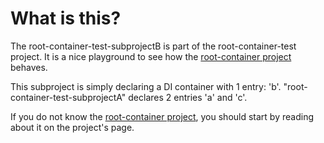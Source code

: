What is this?
=============

The root-container-test-subprojectB is part of the root-container-test project.
It is a nice playground to see how the [root-container project](https://github.com/moufmouf/root-container) behaves.

This subproject is simply declaring a DI container with 1 entry: 'b'.
"root-container-test-subprojectA" declares 2 entries 'a' and 'c'.

If you do not know the [root-container project](https://github.com/moufmouf/root-container), you should start by
reading about it on the project's page.
